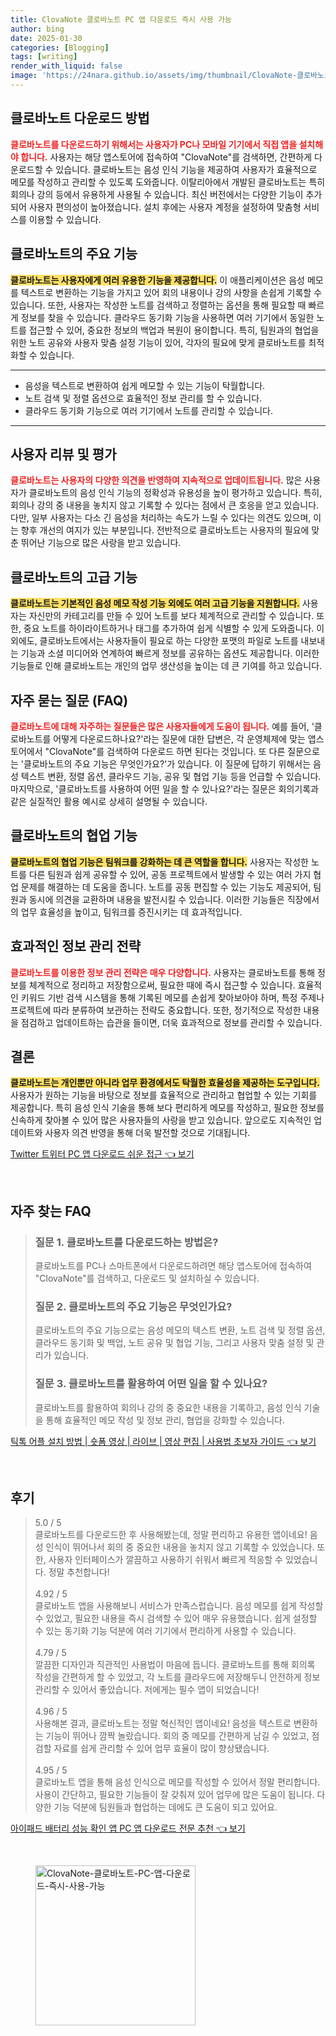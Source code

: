 ```yaml
---
title: ClovaNote 클로바노트 PC 앱 다운로드 즉시 사용 가능
author: bing
date: 2025-01-30
categories: [Blogging]
tags: [writing]
render_with_liquid: false
image: 'https://24nara.github.io/assets/img/thumbnail/ClovaNote-클로바노트-PC-앱-다운로드-즉시-사용-가능.webp'
---
```



<h2 id='다운로드_방법'>클로바노트 다운로드 방법</h2>

<p><b><span style="color: #ee2323;">클로바노트를 다운로드하기 위해서는 사용자가 PC나 모바일 기기에서 직접 앱을 설치해야 합니다.</span></b> 사용자는 해당 앱스토어에 접속하여 "ClovaNote"를 검색하면, 간편하게 다운로드할 수 있습니다. 클로바노트는 음성 인식 기능을 제공하여 사용자가 효율적으로 메모를 작성하고 관리할 수 있도록 도와줍니다. 이탈리아에서 개발된 클로바노트는 특히 회의나 강의 등에서 유용하게 사용될 수 있습니다. 최신 버전에서는 다양한 기능이 추가되어 사용자 편의성이 높아졌습니다. 설치 후에는 사용자 계정을 설정하여 맞춤형 서비스를 이용할 수 있습니다.</p>

<h2 id='클로바노트_기능'>클로바노트의 주요 기능</h2>

<p><b><span style="background-color: #ffe066;">클로바노트는 사용자에게 여러 유용한 기능을 제공합니다.</span></b> 이 애플리케이션은 음성 메모를 텍스트로 변환하는 기능을 가지고 있어 회의 내용이나 강의 사항을 손쉽게 기록할 수 있습니다. 또한, 사용자는 작성한 노트를 검색하고 정렬하는 옵션을 통해 필요할 때 빠르게 정보를 찾을 수 있습니다. 클라우드 동기화 기능을 사용하면 여러 기기에서 동일한 노트를 접근할 수 있어, 중요한 정보의 백업과 복원이 용이합니다. 특히, 팀원과의 협업을 위한 노트 공유와 사용자 맞춤 설정 기능이 있어, 각자의 필요에 맞게 클로바노트를 최적화할 수 있습니다.</p>

<hr />

<ul>
    <li>음성을 텍스트로 변환하여 쉽게 메모할 수 있는 기능이 탁월합니다.</li>
    <li>노트 검색 및 정렬 옵션으로 효율적인 정보 관리를 할 수 있습니다.</li>
    <li>클라우드 동기화 기능으로 여러 기기에서 노트를 관리할 수 있습니다.</li>
</ul>

<hr />

<h2 id='사용자_리뷰'>사용자 리뷰 및 평가</h2>

<p><b><span style="color: #ee2323;">클로바노트는 사용자의 다양한 의견을 반영하여 지속적으로 업데이트됩니다.</span></b> 많은 사용자가 클로바노트의 음성 인식 기능의 정확성과 유용성을 높이 평가하고 있습니다. 특히, 회의나 강의 중 내용을 놓치지 않고 기록할 수 있다는 점에서 큰 호응을 얻고 있습니다. 다만, 일부 사용자는 다소 긴 음성을 처리하는 속도가 느릴 수 있다는 의견도 있으며, 이는 향후 개선의 여지가 있는 부분입니다. 전반적으로 클로바노트는 사용자의 필요에 맞춘 뛰어난 기능으로 많은 사랑을 받고 있습니다.</p>

<h2 id='고급_기능'>클로바노트의 고급 기능</h2>

<p><b><span style="background-color: #ffe066;">클로바노트는 기본적인 음성 메모 작성 기능 외에도 여러 고급 기능을 지원합니다.</span></b> 사용자는 자신만의 카테고리를 만들 수 있어 노트를 보다 체계적으로 관리할 수 있습니다. 또한, 중요 노트를 하이라이트하거나 태그를 추가하여 쉽게 식별할 수 있게 도와줍니다. 이외에도, 클로바노트에서는 사용자들이 필요로 하는 다양한 포맷의 파일로 노트를 내보내는 기능과 소셜 미디어와 연계하여 빠르게 정보를 공유하는 옵션도 제공합니다. 이러한 기능들로 인해 클로바노트는 개인의 업무 생산성을 높이는 데 큰 기여를 하고 있습니다.</p>

<h2 id='FAQ'>자주 묻는 질문 (FAQ)</h2>

<p><b><span style="color: #ee2323;">클로바노트에 대해 자주하는 질문들은 많은 사용자들에게 도움이 됩니다.</span></b> 예를 들어, '클로바노트를 어떻게 다운로드하나요?'라는 질문에 대한 답변은, 각 운영체제에 맞는 앱스토어에서 "ClovaNote"를 검색하여 다운로드 하면 된다는 것입니다. 또 다른 질문으로는 '클로바노트의 주요 기능은 무엇인가요?'가 있습니다. 이 질문에 답하기 위해서는 음성 텍스트 변환, 정렬 옵션, 클라우드 기능, 공유 및 협업 기능 등을 언급할 수 있습니다. 마지막으로, '클로바노트를 사용하여 어떤 일을 할 수 있나요?'라는 질문은 회의기록과 같은 실질적인 활용 예시로 상세히 설명될 수 있습니다.</p>

<h2 id='협업_기능'>클로바노트의 협업 기능</h2>

<p><b><span style="background-color: #ffe066;">클로바노트의 협업 기능은 팀워크를 강화하는 데 큰 역할을 합니다.</span></b> 사용자는 작성한 노트를 다른 팀원과 쉽게 공유할 수 있어, 공동 프로젝트에서 발생할 수 있는 여러 가지 협업 문제를 해결하는 데 도움을 줍니다. 노트를 공동 편집할 수 있는 기능도 제공되어, 팀원과 동시에 의견을 교환하며 내용을 발전시킬 수 있습니다. 이러한 기능들은 직장에서의 업무 효율성을 높이고, 팀워크를 증진시키는 데 효과적입니다.</p>

<h2 id='정보_관리_전략'>효과적인 정보 관리 전략</h2>

<p><b><span style="color: #ee2323;">클로바노트를 이용한 정보 관리 전략은 매우 다양합니다.</span></b> 사용자는 클로바노트를 통해 정보를 체계적으로 정리하고 저장함으로써, 필요한 때에 즉시 접근할 수 있습니다. 효율적인 키워드 기반 검색 시스템을 통해 기록된 메모를 손쉽게 찾아보아야 하며, 특정 주제나 프로젝트에 따라 분류하여 보관하는 전략도 중요합니다. 또한, 정기적으로 작성한 내용을 점검하고 업데이트하는 습관을 들이면, 더욱 효과적으로 정보를 관리할 수 있습니다.</p>

<h2 id='결론'>결론</h2>

<p><b><span style="background-color: #ffe066;">클로바노트는 개인뿐만 아니라 업무 환경에서도 탁월한 효율성을 제공하는 도구입니다.</span></b> 사용자가 원하는 기능을 바탕으로 정보를 효율적으로 관리하고 협업할 수 있는 기회를 제공합니다. 특히 음성 인식 기술을 통해 보다 편리하게 메모를 작성하고, 필요한 정보를 신속하게 찾아볼 수 있어 많은 사용자들의 사랑을 받고 있습니다. 앞으로도 지속적인 업데이트와 사용자 의견 반영을 통해 더욱 발전할 것으로 기대됩니다.</p>


<p><a class="click-button" title="Twitter 트위터 PC 앱 다운로드 쉬운 접근" href="https://24nara.github.io/posts/Twitter-%ED%8A%B8%EC%9C%84%ED%84%B0-PC-%EC%95%B1-%EB%8B%A4%EC%9A%B4%EB%A1%9C%EB%93%9C-%EC%89%AC%EC%9A%B4-%EC%A0%91%EA%B7%BC/" rel="dofollow">Twitter 트위터 PC 앱 다운로드 쉬운 접근 👈 보기</a></p><br>
<h2 id='자주_찾는_FAQ'>자주 찾는 FAQ</h2>
<div itemscope="" itemtype="https://schema.org/FAQPage"> 
<blockquote> 
<div itemscope="" itemprop="mainEntity" itemtype="https://schema.org/Question"> 
<h3 itemprop="name">질문 1. 클로바노트를 다운로드하는 방법은?</h3> 
<div itemscope="" itemprop="acceptedAnswer" itemtype="https://schema.org/Answer"> 
<span itemprop="text"> 
<p>클로바노트를 PC나 스마트폰에서 다운로드하려면 해당 앱스토어에 접속하여 "ClovaNote"를 검색하고, 다운로드 및 설치하실 수 있습니다.</p> 
</span> 
</div> 
</div> 
<div itemscope="" itemprop="mainEntity" itemtype="https://schema.org/Question"> 
<h3 itemprop="name">질문 2. 클로바노트의 주요 기능은 무엇인가요?</h3> 
<div itemscope="" itemprop="acceptedAnswer" itemtype="https://schema.org/Answer"> 
<span itemprop="text"> 
<p>클로바노트의 주요 기능으로는 음성 메모의 텍스트 변환, 노트 검색 및 정렬 옵션, 클라우드 동기화 및 백업, 노트 공유 및 협업 기능, 그리고 사용자 맞춤 설정 및 관리가 있습니다.</p> 
</span> 
</div> 
</div> 
<div itemscope="" itemprop="mainEntity" itemtype="https://schema.org/Question"> 
<h3 itemprop="name">질문 3. 클로바노트를 활용하여 어떤 일을 할 수 있나요?</h3> 
<div itemscope="" itemprop="acceptedAnswer" itemtype="https://schema.org/Answer"> 
<span itemprop="text"> 
<p>클로바노트를 활용하여 회의나 강의 중 중요한 내용을 기록하고, 음성 인식 기술을 통해 효율적인 메모 작성 및 정보 관리, 협업을 강화할 수 있습니다.</p> 
</span> 
</div> 
</div> 
</blockquote> 
</div>
<p><a class="click-button" title="틱톡 어플 설치 방법 | 숏폼 영상 | 라이브 | 영상 편집 | 사용법 초보자 가이드" href="https://24nara.github.io/posts/%ED%8B%B1%ED%86%A1-%EC%96%B4%ED%94%8C-%EC%84%A4%EC%B9%98-%EB%B0%A9%EB%B2%95-%EC%88%8F%ED%8F%BC-%EC%98%81%EC%83%81-%EB%9D%BC%EC%9D%B4%EB%B8%8C-%EC%98%81%EC%83%81-%ED%8E%B8%EC%A7%91-%EC%82%AC%EC%9A%A9%EB%B2%95-%EC%B4%88%EB%B3%B4%EC%9E%90-%EA%B0%80%EC%9D%B4%EB%93%9C/" rel="dofollow">틱톡 어플 설치 방법 | 숏폼 영상 | 라이브 | 영상 편집 | 사용법 초보자 가이드 👈 보기</a></p><br>
<h2 id='후기'>후기</h2>
<div itemscope itemtype="https://schema.org/Product">
  <blockquote>
  <div itemprop="review" itemscope itemtype="https://schema.org/Review">
      <div itemprop="reviewRating" itemscope itemtype="https://schema.org/Rating"> <span itemprop="ratingValue">5.0</span> / <span itemprop="bestRating">5</span> </div>
      <span itemprop="reviewBody">클로바노트를 다운로드한 후 사용해봤는데, 정말 편리하고 유용한 앱이네요! 음성 인식이 뛰어나서 회의 중 중요한 내용을 놓치지 않고 기록할 수 있었습니다. 또한, 사용자 인터페이스가 깔끔하고 사용하기 쉬워서 빠르게 적응할 수 있었습니다. 정말 추천합니다!</span>
  </div>
  <br>
  <div itemprop="review" itemscope itemtype="https://schema.org/Review">
      <div itemprop="reviewRating" itemscope itemtype="https://schema.org/Rating"> <span itemprop="ratingValue">4.92</span> / <span itemprop="bestRating">5</span> </div>
      <span itemprop="reviewBody">클로바노트 앱을 사용해보니 서비스가 만족스럽습니다. 음성 메모를 쉽게 작성할 수 있었고, 필요한 내용을 즉시 검색할 수 있어 매우 유용했습니다. 쉽게 설정할 수 있는 동기화 기능 덕분에 여러 기기에서 편리하게 사용할 수 있습니다.</span>
  </div>
  <br>
  <div itemprop="review" itemscope itemtype="https://schema.org/Review">
      <div itemprop="reviewRating" itemscope itemtype="https://schema.org/Rating"> <span itemprop="ratingValue">4.79</span> / <span itemprop="bestRating">5</span> </div>
      <span itemprop="reviewBody">깔끔한 디자인과 직관적인 사용법이 마음에 듭니다. 클로바노트를 통해 회의록 작성을 간편하게 할 수 있었고, 각 노트를 클라우드에 저장해두니 안전하게 정보 관리할 수 있어서 좋았습니다. 저에게는 필수 앱이 되었습니다!</span>
  </div>
  <br>
  <div itemprop="review" itemscope itemtype="https://schema.org/Review">
      <div itemprop="reviewRating" itemscope itemtype="https://schema.org/Rating"> <span itemprop="ratingValue">4.96</span> / <span itemprop="bestRating">5</span> </div>
      <span itemprop="reviewBody">사용해본 결과, 클로바노트는 정말 혁신적인 앱이네요! 음성을 텍스트로 변환하는 기능이 뛰어나 깜짝 놀랐습니다. 회의 중 메모를 간편하게 남길 수 있었고, 점검할 자료를 쉽게 관리할 수 있어 업무 효율이 많이 향상됐습니다.</span>
  </div>
  <br>
  <div itemprop="review" itemscope itemtype="https://schema.org/Review">
      <div itemprop="reviewRating" itemscope itemtype="https://schema.org/Rating"> <span itemprop="ratingValue">4.95</span> / <span itemprop="bestRating">5</span> </div>
      <span itemprop="reviewBody">클로바노트 앱을 통해 음성 인식으로 메모를 작성할 수 있어서 정말 편리합니다. 사용이 간단하고, 필요한 기능들이 잘 갖춰져 있어 업무에 많은 도움이 됩니다. 다양한 기능 덕분에 팀원들과 협업하는 데에도 큰 도움이 되고 있어요.</span>
  </div>
  </blockquote>
</div>
<p><a class="click-button" title="아이패드 배터리 성능 확인 앱 PC 앱 다운로드 전문 추천" href="https://24nara.github.io/posts/%EC%95%84%EC%9D%B4%ED%8C%A8%EB%93%9C-%EB%B0%B0%ED%84%B0%EB%A6%AC-%EC%84%B1%EB%8A%A5-%ED%99%95%EC%9D%B8-%EC%95%B1-PC-%EC%95%B1-%EB%8B%A4%EC%9A%B4%EB%A1%9C%EB%93%9C-%EC%A0%84%EB%AC%B8-%EC%B6%94%EC%B2%9C/" rel="dofollow">아이패드 배터리 성능 확인 앱 PC 앱 다운로드 전문 추천 👈 보기</a></p><br>
<figure class="image"><img src="https://24nara.github.io/assets/img/thumbnail/ClovaNote-클로바노트-PC-앱-다운로드-즉시-사용-가능.webp" alt="ClovaNote-클로바노트-PC-앱-다운로드-즉시-사용-가능" width="256" height="256"></figure>